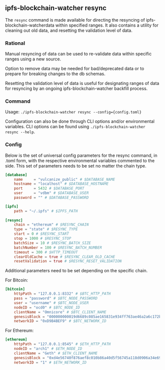 ## ipfs-blockchain-watcher resync
The `resync` command is made available for directing the resyncing of ipfs-blockchain-watcherdata within specified ranges.
It also contains a utility for cleaning out old data, and resetting the validation level of data.

### Rational

Manual resyncing of data can be used to re-validate data within specific ranges using a new source.

Option to remove data may be needed for bad/deprecated data or to prepare for breaking changes to the db schemas.

Resetting the validation level of data is useful for designating ranges of data for resyncing by an ongoing ipfs-blockchain-watcher
backfill process.

### Command

Usage: `./ipfs-blockchain-watcher resync --config={config.toml}`

Configuration can also be done through CLI options and/or environmental variables.
CLI options can be found using `./ipfs-blockchain-watcher resync --help`.

### Config

Below is the set of universal config parameters for the resync command, in .toml form, with the respective environmental variables commented to the side.
This set of parameters needs to be set no matter the chain type.

```toml
[database]
    name     = "vulcanize_public" # $DATABASE_NAME
    hostname = "localhost" # $DATABASE_HOSTNAME
    port     = 5432 # $DATABASE_PORT
    user     = "vdbm" # $DATABASE_USER
    password = "" # $DATABASE_PASSWORD

[ipfs]
    path = "~/.ipfs" # $IPFS_PATH
    
[resync]
    chain = "ethereum" # $RESYNC_CHAIN
    type = "state" # $RESYNC_TYPE
    start = 0 # $RESYNC_START
    stop = 1000 # $RESYNC_STOP
    batchSize = 10 # $RESYNC_BATCH_SIZE
    batchNumber = 100 # $RESYNC_BATCH_NUMBER
    timeout = 300 # $HTTP_TIMEOUT
    clearOldCache = true # $RESYNC_CLEAR_OLD_CACHE
    resetValidation = true # $RESYNC_RESET_VALIDATION
```

Additional parameters need to be set depending on the specific chain.

For Bitcoin: 

```toml
[bitcoin]
    httpPath = "127.0.0.1:8332" # $BTC_HTTP_PATH
    pass = "password" # $BTC_NODE_PASSWORD
    user = "username" # $BTC_NODE_USER
    nodeID = "ocd0" # $BTC_NODE_ID
    clientName = "Omnicore" # $BTC_CLIENT_NAME
    genesisBlock = "000000000019d6689c085ae165831e934ff763ae46a2a6c172b3f1b60a8ce26f" # $BTC_GENESIS_BLOCK
    networkID = "0xD9B4BEF9" # $BTC_NETWORK_ID
```

For Ethereum:

```toml
[ethereum]
    httpPath = "127.0.0.1:8545" # $ETH_HTTP_PATH
    nodeID = "arch1" # $ETH_NODE_ID
    clientName = "Geth" # $ETH_CLIENT_NAME
    genesisBlock = "0xd4e56740f876aef8c010b86a40d5f56745a118d0906a34e69aec8c0db1cb8fa3" # $ETH_GENESIS_BLOCK
    networkID = "1" # $ETH_NETWORK_ID
```
